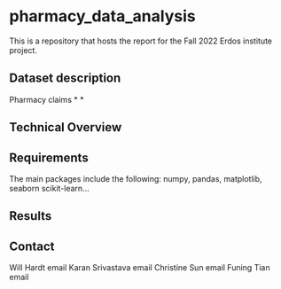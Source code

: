 # pharmacy_data_analysis
This is a repository that hosts the report for the Fall 2022 Erdos institute project. 

## Dataset description 
Pharmacy claims
*
*

## Technical Overview 

## Requirements 
The main packages include the following: numpy, pandas, matplotlib, seaborn scikit-learn...

## Results

## Contact
Will Hardt email
Karan Srivastava  email
Christine Sun  email
Funing Tian email

